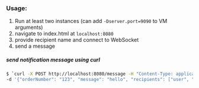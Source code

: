 ### Usage:
1. Run at least two instances (can add `-Dserver.port=9090` to VM arguments)
2. navigate to index.html at `localhost:8080`
3. provide recipient name and connect to WebSocket
4. send a message
##### send notification message using curl
```bash
$ `curl -X POST http://localhost:8080/message -H "Content-Type: application/json" \
-d '{"orderNumber": "123", "message": "hello", "recipients": ["user", "group1"]}'`
```
